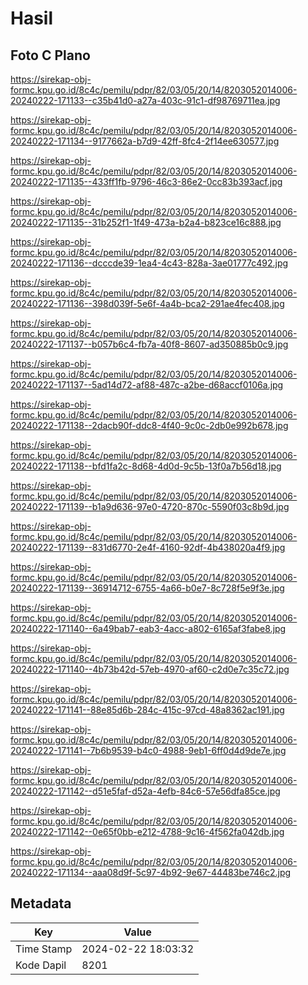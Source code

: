 # Hasil

## Foto C Plano

https://sirekap-obj-formc.kpu.go.id/8c4c/pemilu/pdpr/82/03/05/20/14/8203052014006-20240222-171133--c35b41d0-a27a-403c-91c1-df98769711ea.jpg

https://sirekap-obj-formc.kpu.go.id/8c4c/pemilu/pdpr/82/03/05/20/14/8203052014006-20240222-171134--9177662a-b7d9-42ff-8fc4-2f14ee630577.jpg

https://sirekap-obj-formc.kpu.go.id/8c4c/pemilu/pdpr/82/03/05/20/14/8203052014006-20240222-171135--433ff1fb-9796-46c3-86e2-0cc83b393acf.jpg

https://sirekap-obj-formc.kpu.go.id/8c4c/pemilu/pdpr/82/03/05/20/14/8203052014006-20240222-171135--31b252f1-1f49-473a-b2a4-b823ce16c888.jpg

https://sirekap-obj-formc.kpu.go.id/8c4c/pemilu/pdpr/82/03/05/20/14/8203052014006-20240222-171136--dcccde39-1ea4-4c43-828a-3ae01777c492.jpg

https://sirekap-obj-formc.kpu.go.id/8c4c/pemilu/pdpr/82/03/05/20/14/8203052014006-20240222-171136--398d039f-5e6f-4a4b-bca2-291ae4fec408.jpg

https://sirekap-obj-formc.kpu.go.id/8c4c/pemilu/pdpr/82/03/05/20/14/8203052014006-20240222-171137--b057b6c4-fb7a-40f8-8607-ad350885b0c9.jpg

https://sirekap-obj-formc.kpu.go.id/8c4c/pemilu/pdpr/82/03/05/20/14/8203052014006-20240222-171137--5ad14d72-af88-487c-a2be-d68accf0106a.jpg

https://sirekap-obj-formc.kpu.go.id/8c4c/pemilu/pdpr/82/03/05/20/14/8203052014006-20240222-171138--2dacb90f-ddc8-4f40-9c0c-2db0e992b678.jpg

https://sirekap-obj-formc.kpu.go.id/8c4c/pemilu/pdpr/82/03/05/20/14/8203052014006-20240222-171138--bfd1fa2c-8d68-4d0d-9c5b-13f0a7b56d18.jpg

https://sirekap-obj-formc.kpu.go.id/8c4c/pemilu/pdpr/82/03/05/20/14/8203052014006-20240222-171139--b1a9d636-97e0-4720-870c-5590f03c8b9d.jpg

https://sirekap-obj-formc.kpu.go.id/8c4c/pemilu/pdpr/82/03/05/20/14/8203052014006-20240222-171139--831d6770-2e4f-4160-92df-4b438020a4f9.jpg

https://sirekap-obj-formc.kpu.go.id/8c4c/pemilu/pdpr/82/03/05/20/14/8203052014006-20240222-171139--36914712-6755-4a66-b0e7-8c728f5e9f3e.jpg

https://sirekap-obj-formc.kpu.go.id/8c4c/pemilu/pdpr/82/03/05/20/14/8203052014006-20240222-171140--6a49bab7-eab3-4acc-a802-6165af3fabe8.jpg

https://sirekap-obj-formc.kpu.go.id/8c4c/pemilu/pdpr/82/03/05/20/14/8203052014006-20240222-171140--4b73b42d-57eb-4970-af60-c2d0e7c35c72.jpg

https://sirekap-obj-formc.kpu.go.id/8c4c/pemilu/pdpr/82/03/05/20/14/8203052014006-20240222-171141--88e85d6b-284c-415c-97cd-48a8362ac191.jpg

https://sirekap-obj-formc.kpu.go.id/8c4c/pemilu/pdpr/82/03/05/20/14/8203052014006-20240222-171141--7b6b9539-b4c0-4988-9eb1-6ff0d4d9de7e.jpg

https://sirekap-obj-formc.kpu.go.id/8c4c/pemilu/pdpr/82/03/05/20/14/8203052014006-20240222-171142--d51e5faf-d52a-4efb-84c6-57e56dfa85ce.jpg

https://sirekap-obj-formc.kpu.go.id/8c4c/pemilu/pdpr/82/03/05/20/14/8203052014006-20240222-171142--0e65f0bb-e212-4788-9c16-4f562fa042db.jpg

https://sirekap-obj-formc.kpu.go.id/8c4c/pemilu/pdpr/82/03/05/20/14/8203052014006-20240222-171134--aaa08d9f-5c97-4b92-9e67-44483be746c2.jpg


## Metadata

| Key        | Value               |
| ---------- | ------------------- |
| Time Stamp | 2024-02-22 18:03:32 |
| Kode Dapil | 8201                |



